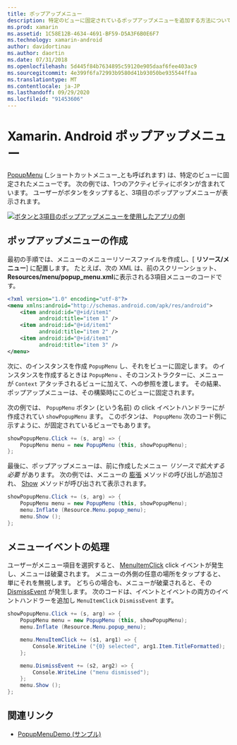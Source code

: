 ```yaml
---
title: ポップアップメニュー
description: 特定のビューに固定されているポップアップメニューを追加する方法について説明します。
ms.prod: xamarin
ms.assetid: 1C58E12B-4634-4691-BF59-D5A3F6B0E6F7
ms.technology: xamarin-android
author: davidortinau
ms.author: daortin
ms.date: 07/31/2018
ms.openlocfilehash: 5d445f84b7634895c59120e905daaf6fee403ac9
ms.sourcegitcommit: 4e399f6fa72993b9580d41b93050be935544ffaa
ms.translationtype: MT
ms.contentlocale: ja-JP
ms.lasthandoff: 09/29/2020
ms.locfileid: "91453606"
---
```

# <a name="xamarinandroid-popup-menu"></a>Xamarin. Android ポップアップメニュー

[PopupMenu](xref:Android.Widget.PopupMenu) (_ショートカットメニュー_とも呼ばれます) は、特定のビューに固定されたメニューです。 次の例では、1つのアクティビティにボタンが含まれています。 ユーザーがボタンをタップすると、3項目のポップアップメニューが表示されます。

[![ボタンと3項目のポップアップメニューを使用したアプリの例](popup-menu-images/01-app-example-sml.png)](popup-menu-images/01-app-example.png#lightbox)

## <a name="creating-a-popup-menu"></a>ポップアップメニューの作成

最初の手順では、メニューのメニューリソースファイルを作成し、[ **リソース/メニュー**] に配置します。 たとえば、次の XML は、前のスクリーンショット、 **Resources/menu/popup_menu.xml**に表示される3項目メニューのコードです。

```xml
<?xml version="1.0" encoding="utf-8"?>
<menu xmlns:android="http://schemas.android.com/apk/res/android">
    <item android:id="@+id/item1"
          android:title="item 1" />
    <item android:id="@+id/item1"
          android:title="item 2" />
    <item android:id="@+id/item1"
          android:title="item 3" />
</menu>
```

次に、のインスタンスを作成 `PopupMenu` し、それをビューに固定します。 のインスタンスを作成するときは `PopupMenu` 、そのコンストラクターに、メニューが `Context` アタッチされるビューに加えて、への参照を渡します。 その結果、ポップアップメニューは、その構築時にこのビューに固定されます。

次の例では、 `PopupMenu` ボタン (という名前) の click イベントハンドラーにが作成されてい `showPopupMenu` ます。 このボタンは、 `PopupMenu` 次のコード例に示すように、が固定されているビューでもあります。

```csharp
showPopupMenu.Click += (s, arg) => {
    PopupMenu menu = new PopupMenu (this, showPopupMenu);
};
```

最後に、ポップアップメニューは、前に作成したメニュー *リソースで拡大する必要* があります。 次の例では、メニューの [膨張](xref:Android.Views.LayoutInflater.Inflate*) メソッドの呼び出しが追加され、 [Show](xref:Android.Widget.PopupMenu.Show) メソッドが呼び出されて表示されます。

```csharp
showPopupMenu.Click += (s, arg) => {
    PopupMenu menu = new PopupMenu (this, showPopupMenu);
    menu.Inflate (Resource.Menu.popup_menu);
    menu.Show ();
};
```

## <a name="handling-menu-events"></a>メニューイベントの処理

ユーザーがメニュー項目を選択すると、 [MenuItemClick](xref:Android.Widget.PopupMenu.MenuItemClick) click イベントが発生し、メニューは破棄されます。 メニューの外側の任意の場所をタップすると、単にそれを無視します。 どちらの場合も、メニューが破棄されると、その [DismissEvent](xref:Android.Widget.PopupMenu.Dismiss) が発生します。 次のコードは、イベントとイベントの両方のイベントハンドラーを追加し `MenuItemClick` `DismissEvent` ます。

```csharp
showPopupMenu.Click += (s, arg) => {
    PopupMenu menu = new PopupMenu (this, showPopupMenu);
    menu.Inflate (Resource.Menu.popup_menu);

    menu.MenuItemClick += (s1, arg1) => {
        Console.WriteLine ("{0} selected", arg1.Item.TitleFormatted);
    };

    menu.DismissEvent += (s2, arg2) => {
        Console.WriteLine ("menu dismissed");
    };
    menu.Show ();
};
```

## <a name="related-links"></a>関連リンク

- [PopupMenuDemo (サンプル)](/samples/xamarin/monodroid-samples/popupmenudemo)